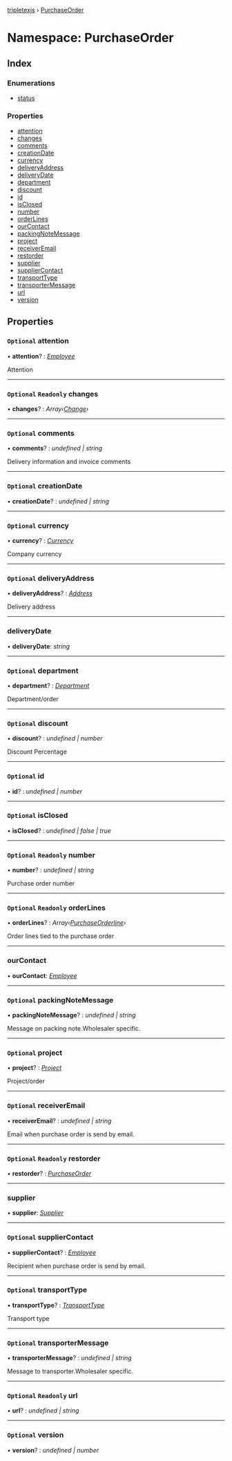 [tripletexjs](../README.md) › [PurchaseOrder](purchaseorder.md)

# Namespace: PurchaseOrder

## Index

### Enumerations

* [status](../enums/purchaseorder.status.md)

### Properties

* [attention](purchaseorder.md#optional-attention)
* [changes](purchaseorder.md#optional-readonly-changes)
* [comments](purchaseorder.md#optional-comments)
* [creationDate](purchaseorder.md#optional-creationdate)
* [currency](purchaseorder.md#optional-currency)
* [deliveryAddress](purchaseorder.md#optional-deliveryaddress)
* [deliveryDate](purchaseorder.md#deliverydate)
* [department](purchaseorder.md#optional-department)
* [discount](purchaseorder.md#optional-discount)
* [id](purchaseorder.md#optional-id)
* [isClosed](purchaseorder.md#optional-isclosed)
* [number](purchaseorder.md#optional-readonly-number)
* [orderLines](purchaseorder.md#optional-readonly-orderlines)
* [ourContact](purchaseorder.md#ourcontact)
* [packingNoteMessage](purchaseorder.md#optional-packingnotemessage)
* [project](purchaseorder.md#optional-project)
* [receiverEmail](purchaseorder.md#optional-receiveremail)
* [restorder](purchaseorder.md#optional-readonly-restorder)
* [supplier](purchaseorder.md#supplier)
* [supplierContact](purchaseorder.md#optional-suppliercontact)
* [transportType](purchaseorder.md#optional-transporttype)
* [transporterMessage](purchaseorder.md#optional-transportermessage)
* [url](purchaseorder.md#optional-readonly-url)
* [version](purchaseorder.md#optional-version)

## Properties

### `Optional` attention

• **attention**? : *[Employee](employee.md)*

Attention

___

### `Optional` `Readonly` changes

• **changes**? : *Array‹[Change](change.md)›*

___

### `Optional` comments

• **comments**? : *undefined | string*

Delivery information and invoice comments

___

### `Optional` creationDate

• **creationDate**? : *undefined | string*

___

### `Optional` currency

• **currency**? : *[Currency](../interfaces/currency.md)*

Company currency

___

### `Optional` deliveryAddress

• **deliveryAddress**? : *[Address](../interfaces/address.md)*

Delivery address

___

###  deliveryDate

• **deliveryDate**: *string*

___

### `Optional` department

• **department**? : *[Department](../interfaces/department.md)*

Department/order

___

### `Optional` discount

• **discount**? : *undefined | number*

Discount Percentage

___

### `Optional` id

• **id**? : *undefined | number*

___

### `Optional` isClosed

• **isClosed**? : *undefined | false | true*

___

### `Optional` `Readonly` number

• **number**? : *undefined | string*

Purchase order number

___

### `Optional` `Readonly` orderLines

• **orderLines**? : *Array‹[PurchaseOrderline](../interfaces/purchaseorderline.md)›*

Order lines tied to the purchase order

___

###  ourContact

• **ourContact**: *[Employee](employee.md)*

___

### `Optional` packingNoteMessage

• **packingNoteMessage**? : *undefined | string*

Message on packing note.Wholesaler specific.

___

### `Optional` project

• **project**? : *[Project](project.md)*

Project/order

___

### `Optional` receiverEmail

• **receiverEmail**? : *undefined | string*

Email when purchase order is send by email.

___

### `Optional` `Readonly` restorder

• **restorder**? : *[PurchaseOrder](purchaseorder.md)*

___

###  supplier

• **supplier**: *[Supplier](../interfaces/supplier.md)*

___

### `Optional` supplierContact

• **supplierContact**? : *[Employee](employee.md)*

Recipient when purchase order is send by email.

___

### `Optional` transportType

• **transportType**? : *[TransportType](../interfaces/transporttype.md)*

Transport type

___

### `Optional` transporterMessage

• **transporterMessage**? : *undefined | string*

Message to transporter.Wholesaler specific.

___

### `Optional` `Readonly` url

• **url**? : *undefined | string*

___

### `Optional` version

• **version**? : *undefined | number*
